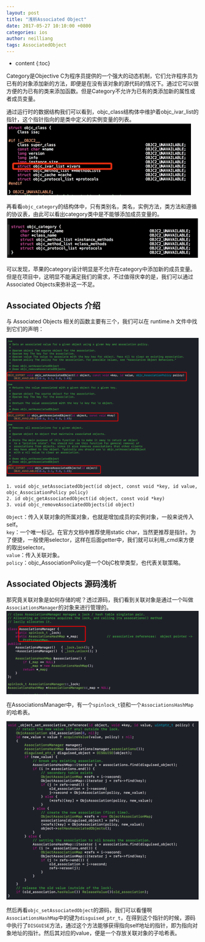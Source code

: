 ```yaml
---
layout: post
title: "浅析Associated Object"
date: 2017-05-27 10:10:00 +0800
categories: ios
author: neilliang
tags: AssociatedObject
---
```


* content
{:toc}



Category是Objective
C为程序员提供的一个强大的动态机制，它们允许程序员为已有的对象添加新的方法，即便是在没有该对象的源代码的情况下。通过它可以很方便的为已有的类来添加函数。但是Category不允许为已有的类添加新的属性或者成员变量。

<!--more-->
通过运行时的数据结构我们可以看到，objc_class结构体中维护着objc_ivar_list的指针，这个指针指向的是类中定义的实例变量的列表。  
![](/image/qian_xi_associated_object/0a675e25ebe30d1726eeda81891321a0a75c4b9fcbf9b97548bca101646dbc9b)

再看看`objc_category`的结构体中，只有类别名，类名，实例方法，类方法和遵循的协议表，由此可以看出category类中是不能够添加成员变量的。  
![](/image/qian_xi_associated_object/daa53763fbef4e9bebc7e6551e9b65239e4466a91fdcc159e3edb67931055123)

可以发现，苹果的category设计明显是不允许在category中添加新的成员变量。但是在项目中，这明显不能满足我们的需求，不过值得庆幸的是，我们可以通过Associated
Objects来弥补这一不足。

## Associated Objects 介绍

与 Associated Objects 相关的函数主要有三个，我们可以在 runtime.h 文件中找到它们的声明：

![](/image/qian_xi_associated_object/f4a65711bcc394116f1870e352e16f93dc9727545db1e7df8cd49e50ed181a12)

    
    
    1. void objc_setAssociatedObject(id object, const void *key, id value, objc_AssociationPolicy policy)
    2. id objc_getAssociatedObject(id object, const void *key)
    3. void objc_removeAssociatedObjects(id object)
    

`Object`：传入关联对象的所属对象，也就是增加成员的实例对象，一般来说传入self。  
`key`：一个唯一标记。在官方文档中推荐使用static
char，当然更推荐是指针。为了便捷，一般使用selector，这样在后面getter中，我们就可以利用_cmd来方便的取出selector。  
`value`：传入关联对象。  
`policy`：objc_AssociationPolicy是一个ObjC枚举类型，也代表关联策略。

## Associated Objects 源码浅析

那究竟关联对象是如何存储的呢？透过源码，我们看到关联对象是通过一个叫做`AssociationsManager`的对象来进行管理的。  
![](/image/qian_xi_associated_object/4a665f77259c67de69f3d02883fef577dc4343e5e4bc1d246f0f6fff7b0b6445)

在AssociationsManager中，有一个`spinlock_t`锁和一个`AssociationsHashMap`的哈希表。

![](/image/qian_xi_associated_object/c855ee4f73bc0ef3c797fa95868c1f4b05567d1e0e98419ee3adf775d74921ae)

然后再看`objc_setAssociatedObject`的源码，我们可以看懂啊`AssociationsHashMap`中的键为`disguised_ptr_t`，在得到这个指针的时候，源码中执行了`DISGUISE`方法，通过这个方法能够获得指向self地址的指针，即为指向对象地址的指针。然后其对应的value，便是一个存放关联对象的子哈希表。

